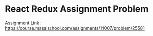 # React Redux Assignment Problem 
Assignment Link : https://course.masaischool.com/assignments/14007/problem/25581
